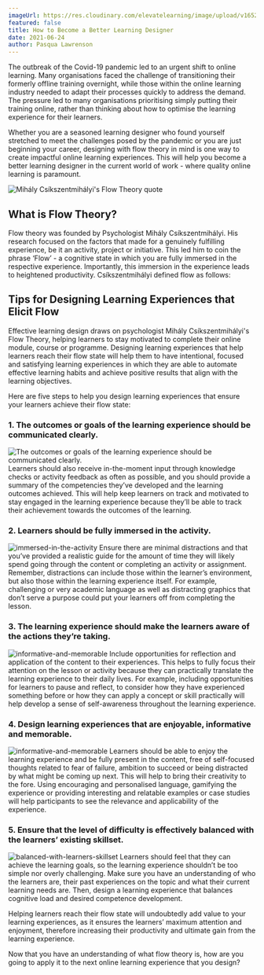 ```yaml
---
imageUrl: https://res.cloudinary.com/elevatelearning/image/upload/v1652341526/site-assets/insights-cover-13_ywuzj4.jpg
featured: false
title: How to Become a Better Learning Designer
date: 2021-06-24
author: Pasqua Lawrenson
---
```


The outbreak of the Covid-19 pandemic led to an urgent shift to online learning. Many organisations faced the challenge of transitioning their formerly offline training overnight, while those within the online learning industry needed to adapt their processes quickly to address the demand. The pressure led to many organisations prioritising simply putting their training online, rather than thinking about how to optimise the learning experience for their learners.

Whether you are a seasoned learning designer who found yourself stretched to meet the challenges posed by the pandemic or you are just beginning your career, designing with flow theory in mind is one way to create impactful online learning experiences. This will help you become a better learning designer in the current world of work - where quality online learning is paramount.

![Mihály Csíkszentmihályi's Flow Theory quote](./mihaly-csíkszentmihályi-quote.png?height=390&width=450)

## What is Flow Theory?

Flow theory was founded by Psychologist Mihály Csíkszentmihályi. His research focused on the factors that made for a genuinely fulfilling experience, be it an activity, project or initiative. This led him to coin the phrase ‘Flow’ - a cognitive state in which you are fully immersed in the respective experience. Importantly, this immersion in the experience leads to heightened productivity. Csíkszentmihályi defined flow as follows:

## Tips for Designing Learning Experiences that Elicit Flow

Effective learning design draws on psychologist Mihály Csíkszentmihályi's Flow Theory, helping learners to stay motivated to complete their online module, course or programme. Designing learning experiences that help learners reach their flow state will help them to have intentional, focused and satisfying learning experiences in which they are able to automate effective learning habits and achieve positive results that align with the learning objectives.

Here are five steps to help you design learning experiences that ensure your learners achieve their flow state:

### 1. The outcomes or goals of the learning experience should be communicated clearly.

![The outcomes or goals of the learning experience should be communicated clearly.](./communicate-clearly.png?align=left&height=200&width=210) Learners should also receive in-the-moment input through knowledge checks or activity feedback as often as possible, and you should provide a summary of the competencies they’ve developed and the learning outcomes achieved. This will help keep learners on track and motivated to stay engaged in the learning experience because they’ll be able to track their achievement towards the outcomes of the learning.

### 2. Learners should be fully immersed in the activity.

![immersed-in-the-activity](./immersed-in-the-activity.png?align=right&height=200&width=210) Ensure there are minimal distractions and that you’ve provided a realistic guide for the amount of time they will likely spend going through the content or completing an activity or assignment. Remember, distractions can include those within the learner’s environment, but also those within the learning experience itself. For example, challenging or very academic language as well as distracting graphics that don’t serve a purpose could put your learners off from completing the lesson.

### 3. The learning experience should make the learners aware of the actions they’re taking.

![informative-and-memorable](./informative-and-memorable.png?align=left&height=200&width=210) Include opportunities for reflection and application of the content to their experiences. This helps to fully focus their attention on the lesson or activity because they can practically translate the learning experience to their daily lives. For example, including opportunities for learners to pause and reflect, to consider how they have experienced something before or how they can apply a concept or skill practically will help develop a sense of self-awareness throughout the learning experience.

### 4. Design learning experiences that are enjoyable, informative and memorable.

![informative-and-memorable](./enjoyable-informative-memorable.png?align=right&height=200&width=210) Learners should be able to enjoy the learning experience and be fully present in the content, free of self-focused thoughts related to fear of failure, ambition to succeed or being distracted by what might be coming up next. This will help to bring their creativity to the fore. Using encouraging and personalised language, gamifying the experience or providing interesting and relatable examples or case studies will help participants to see the relevance and applicability of the experience.

### 5. Ensure that the level of difficulty is effectively balanced with the learners’ existing skillset.

![balanced-with-learners-skillset](./balanced-with-learners-skillset.png?align=left&height=200&width=210) Learners should feel that they can achieve the learning goals, so the learning experience shouldn’t be too simple nor overly challenging. Make sure you have an understanding of who the learners are, their past experiences on the topic and what their current learning needs are. Then, design a learning experience that balances cognitive load and desired competence development.

Helping learners reach their flow state will undoubtedly add value to your learning experiences, as it ensures the learners’ maximum attention and enjoyment, therefore increasing their productivity and ultimate gain from the learning experience.

Now that you have an understanding of what flow theory is, how are you going to apply it to the next online learning experience that you design?
